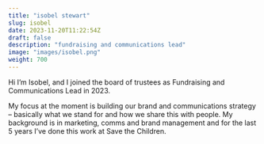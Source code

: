 ```yaml
---
title: "isobel stewart"
slug: isobel
date: 2023-11-20T11:22:54Z
draft: false
description: "fundraising and communications lead"
image: "images/isobel.png"
weight: 700
---
```

Hi I’m Isobel, and I joined the board of trustees as Fundraising and Communications Lead in 2023.

My focus at the moment is building our brand and communications strategy – basically what we stand for and how we share this with people. My background is in marketing, comms and brand management and for the last 5 years I’ve done this work at Save the Children.
